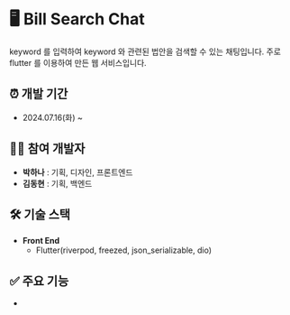 # 🖥️ Bill Search Chat
keyword 를 입력하여 keyword 와 관련된 법안을 검색할 수 있는 채팅입니다. 
주로 flutter 를 이용하여 만든 웹 서비스입니다.  

## ⏰ 개발 기간 
- 2024.07.16(화) ~ 
  
## 👩‍💻 참여 개발자
- **박하나** : 기획, 디자인, 프론트엔드
- **김동현** : 기획, 백엔드

## 🛠️ 기술 스택
- **Front End**
    - Flutter(riverpod, freezed, json_serializable, dio)

## ✅ 주요 기능
- 
